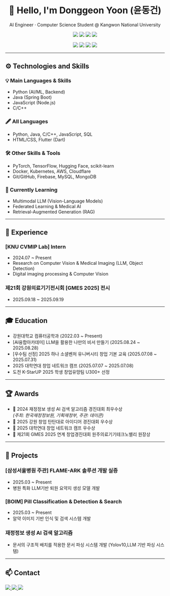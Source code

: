 <div align="center">
  <h1>👋 Hello, I'm Donggeon Yoon (윤동건)</h1>
  <p>AI Engineer · Computer Science Student @ Kangwon National University</p>
  
  <!-- 기술 스택 배지 -->
  <p>
    <img src="https://img.shields.io/badge/Python-3776AB?style=for-the-badge&logo=python&logoColor=white"/>
    <img src="https://img.shields.io/badge/Java-007396?style=for-the-badge&logo=java&logoColor=white"/>
    <img src="https://img.shields.io/badge/JavaScript-F7DF1E?style=for-the-badge&logo=javascript&logoColor=black"/>
    <img src="https://img.shields.io/badge/C++-00599C?style=for-the-badge&logo=c%2B%2B&logoColor=white"/>
  </p>
  <p>
    <img src="https://img.shields.io/badge/PyTorch-EE4C2C?style=for-the-badge&logo=pytorch&logoColor=white"/>
    <img src="https://img.shields.io/badge/TensorFlow-FF6F00?style=for-the-badge&logo=tensorflow&logoColor=white"/>
    <img src="https://img.shields.io/badge/HuggingFace-FFD21E?style=for-the-badge&logo=huggingface&logoColor=black"/>
    <img src="https://img.shields.io/badge/Docker-2496ED?style=for-the-badge&logo=docker&logoColor=white"/>
  </p>
</div>

---

## ⚙️ Technologies and Skills

### 💡 Main Languages & Skills
- Python (AI/ML, Backend)
- Java (Spring Boot)
- JavaScript (Node.js)
- C/C++

### 🖋️ All Languages
- Python, Java, C/C++, JavaScript, SQL  
- HTML/CSS, Flutter (Dart)

### 🛠️ Other Skills & Tools
- PyTorch, TensorFlow, Hugging Face, scikit-learn  
- Docker, Kubernetes, AWS, Cloudflare  
- Git/GitHub, Firebase, MySQL, MongoDB  

### 🚀 Currently Learning
- Multimodal LLM (Vision-Language Models)  
- Federated Learning & Medical AI  
- Retrieval-Augmented Generation (RAG)  

---

## 🏢 Experience

### [KNU CVMIP Lab] Intern
- 2024.07 ~ Present  
- Research on Computer Vision & Medical Imaging (LLM, Object Detection)
- Digital imaging processing & Computer Vision 

### 제21회 강원의료기기전시회 [GMES 2025] 전시
- 2025.09.18 ~ 2025.09.19  

---

## 🎓 Education

- 강원대학교 컴퓨터공학과 (2022.03 ~ Present)  
- [AI융합아카데미] LLM을 활용한 나만의 비서 만들기 (2025.08.24 ~ 2025.08.28)  
- [우수팀 선정] 2025 하나 소셜벤처 유니버시티 창업 기본 교육 (2025.07.08 ~ 2025.07.31)  
- 2025 대학연대 창업 네트워크 캠프 (2025.07.07 ~ 2025.07.08)  
- 도전 K-StarUP 2025 학생 창업유망팀 U300+ 선정  

---

## 🏆 Awards

- 🥇 2024 재정정보 생성 AI 검색 알고리즘 경진대회 최우수상  
  *(주최: 한국재정정보원, 기획재정부, 주관: 데이콘)*  
- 🥈 2025 강원 창업 탄탄대로 아이디어 경진대회 우수상  
- 🥈 2025 대학연대 창업 네트워크 캠프 우수상  
- 🏅 제21회 GMES 2025 연계 창업경진대회 원주의료기기테크노밸리 원장상  

---

## 🚀 Projects

### [삼성서울병원 주관] FLAME-ARK 솔루션 개발 실증
- 2025.03 ~ Present  
- 병원 특화 LLM기반 퇴원 요약지 생성 모델 개발

### [BOIM] Pill Classification & Detection & Search
- 2025.03 ~ Present  
- 알약 이미지 기반 인식 및 검색 시스템 개발  

### 재정정보 생성 AI 검색 알고리즘
- 문서의 구조적 배치를 적용한 문서 파싱 시스템 개발
  (Yolov10,LLM 기반 파싱 시스템) 

---

## 📫 Contact

<p>
  <a href="mailto:ydg06081@kangwon.ac.kr">
    <img src="https://img.shields.io/badge/Email-D14836?style=for-the-badge&logo=gmail&logoColor=white"/>
  </a>
  <a href="https://github.com/YOUR_ID">
    <img src="https://img.shields.io/badge/GitHub-181717?style=for-the-badge&logo=github&logoColor=white"/>
  </a>
  <a href="https://linkedin.com/in/YOUR_ID">
    <img src="https://img.shields.io/badge/LinkedIn-0A66C2?style=for-the-badge&logo=linkedin&logoColor=white"/>
  </a>
</p>
